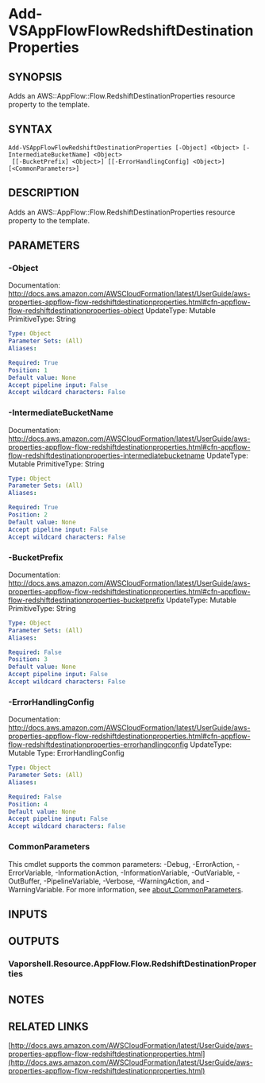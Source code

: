 # Add-VSAppFlowFlowRedshiftDestinationProperties

## SYNOPSIS
Adds an AWS::AppFlow::Flow.RedshiftDestinationProperties resource property to the template.

## SYNTAX

```
Add-VSAppFlowFlowRedshiftDestinationProperties [-Object] <Object> [-IntermediateBucketName] <Object>
 [[-BucketPrefix] <Object>] [[-ErrorHandlingConfig] <Object>] [<CommonParameters>]
```

## DESCRIPTION
Adds an AWS::AppFlow::Flow.RedshiftDestinationProperties resource property to the template.

## PARAMETERS

### -Object
Documentation: http://docs.aws.amazon.com/AWSCloudFormation/latest/UserGuide/aws-properties-appflow-flow-redshiftdestinationproperties.html#cfn-appflow-flow-redshiftdestinationproperties-object
UpdateType: Mutable
PrimitiveType: String

```yaml
Type: Object
Parameter Sets: (All)
Aliases:

Required: True
Position: 1
Default value: None
Accept pipeline input: False
Accept wildcard characters: False
```

### -IntermediateBucketName
Documentation: http://docs.aws.amazon.com/AWSCloudFormation/latest/UserGuide/aws-properties-appflow-flow-redshiftdestinationproperties.html#cfn-appflow-flow-redshiftdestinationproperties-intermediatebucketname
UpdateType: Mutable
PrimitiveType: String

```yaml
Type: Object
Parameter Sets: (All)
Aliases:

Required: True
Position: 2
Default value: None
Accept pipeline input: False
Accept wildcard characters: False
```

### -BucketPrefix
Documentation: http://docs.aws.amazon.com/AWSCloudFormation/latest/UserGuide/aws-properties-appflow-flow-redshiftdestinationproperties.html#cfn-appflow-flow-redshiftdestinationproperties-bucketprefix
UpdateType: Mutable
PrimitiveType: String

```yaml
Type: Object
Parameter Sets: (All)
Aliases:

Required: False
Position: 3
Default value: None
Accept pipeline input: False
Accept wildcard characters: False
```

### -ErrorHandlingConfig
Documentation: http://docs.aws.amazon.com/AWSCloudFormation/latest/UserGuide/aws-properties-appflow-flow-redshiftdestinationproperties.html#cfn-appflow-flow-redshiftdestinationproperties-errorhandlingconfig
UpdateType: Mutable
Type: ErrorHandlingConfig

```yaml
Type: Object
Parameter Sets: (All)
Aliases:

Required: False
Position: 4
Default value: None
Accept pipeline input: False
Accept wildcard characters: False
```

### CommonParameters
This cmdlet supports the common parameters: -Debug, -ErrorAction, -ErrorVariable, -InformationAction, -InformationVariable, -OutVariable, -OutBuffer, -PipelineVariable, -Verbose, -WarningAction, and -WarningVariable. For more information, see [about_CommonParameters](http://go.microsoft.com/fwlink/?LinkID=113216).

## INPUTS

## OUTPUTS

### Vaporshell.Resource.AppFlow.Flow.RedshiftDestinationProperties
## NOTES

## RELATED LINKS

[http://docs.aws.amazon.com/AWSCloudFormation/latest/UserGuide/aws-properties-appflow-flow-redshiftdestinationproperties.html](http://docs.aws.amazon.com/AWSCloudFormation/latest/UserGuide/aws-properties-appflow-flow-redshiftdestinationproperties.html)

